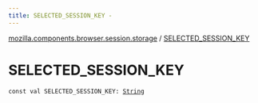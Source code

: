 ```yaml
---
title: SELECTED_SESSION_KEY - 
---
```


[mozilla.components.browser.session.storage](index.html) / [SELECTED_SESSION_KEY](./-s-e-l-e-c-t-e-d_-s-e-s-s-i-o-n_-k-e-y.html)

# SELECTED_SESSION_KEY

`const val SELECTED_SESSION_KEY: `[`String`](https://kotlinlang.org/api/latest/jvm/stdlib/kotlin/-string/index.html)